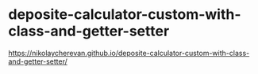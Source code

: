 # deposite-calculator-custom-with-class-and-getter-setter
https://nikolaycherevan.github.io/deposite-calculator-custom-with-class-and-getter-setter/

